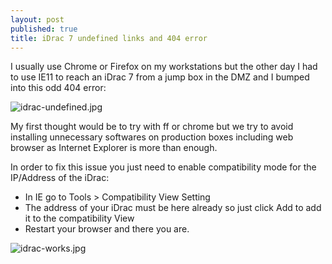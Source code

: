 ```yaml
---
layout: post
published: true
title: iDrac 7 undefined links and 404 error
---
```

I usually use Chrome or Firefox on my workstations but the other day I had to use IE11 to reach an iDrac 7 from a jump box in the DMZ and I bumped into this odd 404 error:  

![idrac-undefined.jpg]({{site.baseurl}}/img/idrac-undefined.jpg)

My first thought would be to try with ff or chrome but we try to avoid installing unnecessary softwares on production boxes including web browser as Internet Explorer is more than enough.

In order to fix this issue you just need to enable compatibility mode for the IP/Address of the iDrac:

- In IE go to Tools > Compatibility View Setting
- The address of your iDrac must be here already so just click Add to add it to the compatibility View
- Restart your browser and there you are.

![idrac-works.jpg]({{site.baseurl}}/img/idrac-works.jpg)